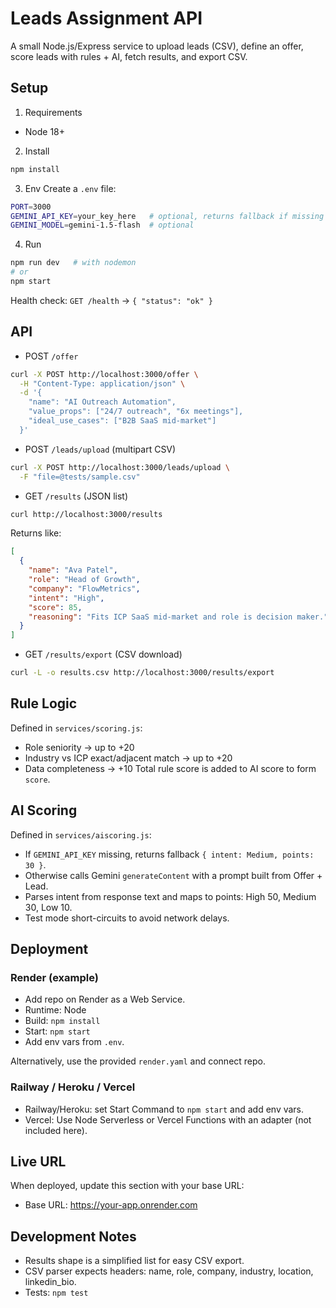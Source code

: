 # Leads Assignment API

A small Node.js/Express service to upload leads (CSV), define an offer, score leads with rules + AI, fetch results, and export CSV.

## Setup

1) Requirements
- Node 18+

2) Install
```bash
npm install
```

3) Env
Create a `.env` file:
```bash
PORT=3000
GEMINI_API_KEY=your_key_here   # optional, returns fallback if missing
GEMINI_MODEL=gemini-1.5-flash  # optional
```

4) Run
```bash
npm run dev   # with nodemon
# or
npm start
```

Health check: `GET /health` → `{ "status": "ok" }`

## API

- POST `/offer`
```bash
curl -X POST http://localhost:3000/offer \
  -H "Content-Type: application/json" \
  -d '{
    "name": "AI Outreach Automation",
    "value_props": ["24/7 outreach", "6x meetings"],
    "ideal_use_cases": ["B2B SaaS mid-market"]
  }'
```

- POST `/leads/upload` (multipart CSV)
```bash
curl -X POST http://localhost:3000/leads/upload \
  -F "file=@tests/sample.csv"
```

- GET `/results` (JSON list)
```bash
curl http://localhost:3000/results
```
Returns like:
```json
[
  {
    "name": "Ava Patel",
    "role": "Head of Growth",
    "company": "FlowMetrics",
    "intent": "High",
    "score": 85,
    "reasoning": "Fits ICP SaaS mid-market and role is decision maker."
  }
]
```

- GET `/results/export` (CSV download)
```bash
curl -L -o results.csv http://localhost:3000/results/export
```

## Rule Logic
Defined in `services/scoring.js`:
- Role seniority → up to +20
- Industry vs ICP exact/adjacent match → up to +20
- Data completeness → +10
Total rule score is added to AI score to form `score`.

## AI Scoring
Defined in `services/aiscoring.js`:
- If `GEMINI_API_KEY` missing, returns fallback `{ intent: Medium, points: 30 }`.
- Otherwise calls Gemini `generateContent` with a prompt built from Offer + Lead.
- Parses intent from response text and maps to points: High 50, Medium 30, Low 10.
- Test mode short-circuits to avoid network delays.

## Deployment

### Render (example)
- Add repo on Render as a Web Service.
- Runtime: Node
- Build: `npm install`
- Start: `npm start`
- Add env vars from `.env`.

Alternatively, use the provided `render.yaml` and connect repo.

### Railway / Heroku / Vercel
- Railway/Heroku: set Start Command to `npm start` and add env vars.
- Vercel: Use Node Serverless or Vercel Functions with an adapter (not included here).

## Live URL
When deployed, update this section with your base URL:
- Base URL: https://your-app.onrender.com

## Development Notes
- Results shape is a simplified list for easy CSV export.
- CSV parser expects headers: name, role, company, industry, location, linkedin_bio.
- Tests: `npm test`
